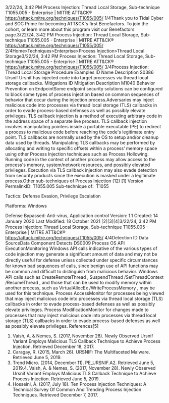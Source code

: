 3/22/24, 3:42 PM Process Injection: Thread Local Storage, Sub-technique T1055.005 - Enterprise | MITRE ATT&CK®
https://attack.mitre.org/techniques/T1055/005/ 1/4Thank you to Tidal Cyber and SOC Prime for becoming ATT&CK's ﬁrst Benefactors. To join the cohort, or learn more about this program visit our
Benefactors page.3/22/24, 3:42 PM Process Injection: Thread Local Storage, Sub-technique T1055.005 - Enterprise | MITRE ATT&CK®
https://attack.mitre.org/techniques/T1055/005/ 2/4Home>Techniques>Enterprise>Process Injection>Thread Local Storage3/22/24, 3:42 PM Process Injection: Thread Local Storage, Sub-technique T1055.005 - Enterprise | MITRE ATT&CK®
https://attack.mitre.org/techniques/T1055/005/ 3/4Process Injection: Thread Local Storage
Procedure Examples
ID Name Description
S0386 Ursnif Ursnif has injected code into target processes via thread local storage callbacks.
Mitigations
ID Mitigation Description
M1040 Behavior Prevention
on EndpointSome endpoint security solutions can be conﬁgured to block some types of process injection based
on common sequences of behavior that occur during the injection process.Adversaries may inject malicious code into processes via thread local storage (TLS) callbacks in order to evade process-based defenses as
well as possibly elevate privileges. TLS callback injection is a method of executing arbitrary code in the address space of a separate live
process.
TLS callback injection involves manipulating pointers inside a portable executable (PE) to redirect a process to malicious code before
reaching the code's legitimate entry point. TLS callbacks are normally used by the OS to setup and/or cleanup data used by threads.
Manipulating TLS callbacks may be performed by allocating and writing to speciﬁc offsets within a process’ memory space using other
Process Injection techniques such as Process Hollowing.
Running code in the context of another process may allow access to the process's memory, system/network resources, and possibly
elevated privileges. Execution via TLS callback injection may also evade detection from security products since the execution is masked
under a legitimate process.Other sub-techniques of Process Injection (12)
[1]
Version PermalinkID: T1055.005
Sub-technique of:  T1055

Tactics: Defense Evasion, Privilege Escalation

Platforms: Windows

Defense Bypassed: Anti-virus, Application control
Version: 1.1
Created: 14 January 2020
Last Modiﬁed: 18 October 2021
[2][3][4]3/22/24, 3:42 PM Process Injection: Thread Local Storage, Sub-technique T1055.005 - Enterprise | MITRE ATT&CK®
https://attack.mitre.org/techniques/T1055/005/ 4/4Detection
ID Data SourceData Component Detects
DS0009 Process OS API
ExecutionMonitoring Windows API calls indicative of the various types of code injection may generate a
signiﬁcant amount of data and may not be directly useful for defense unless collected under
speciﬁc circumstances for known bad sequences of calls, since benign use of API functions
may be common and diﬃcult to distinguish from malicious behavior. Windows API calls such
as CreateRemoteThread , SuspendThread /SetThreadContext /ResumeThread , and those
that can be used to modify memory within another process, such as
VirtualAllocEx /WriteProcessMemory , may be used for this technique.
Process
AccessMonitor for processes being viewed that may inject malicious code into processes via thread
local storage (TLS) callbacks in order to evade process-based defenses as well as possibly
elevate privileges.
Process
ModiﬁcationMonitor for changes made to processes that may inject malicious code into processes via
thread local storage (TLS) callbacks in order to evade process-based defenses as well as
possibly elevate privileges.
References[5]
1. Vaish, A. & Nemes, S. (2017, November 28). Newly Observed
Ursnif Variant Employs Malicious TLS Callback Technique to
Achieve Process Injection. Retrieved December 18, 2017.
2. Caragay, R. (2015, March 26). URSNIF: The Multifaceted
Malware. Retrieved June 5, 2019.
3. Trend Micro. (2014, December 11). PE\_URSNIF.A2. Retrieved
June 5, 2019.4. Vaish, A. & Nemes, S. (2017, November 28). Newly Observed
Ursnif Variant Employs Malicious TLS Callback Technique to
Achieve Process Injection. Retrieved June 5, 2019.
5. Hosseini, A. (2017, July 18). Ten Process Injection Techniques:
A Technical Survey Of Common And Trending Process
Injection Techniques. Retrieved December 7, 2017.